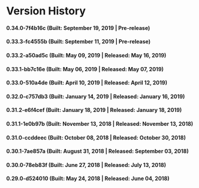 # Version History


#### 0.34.0-7f4b16c (Built: September 19, 2019 | Pre-release)

#### 0.33.3-fc4555b (Built: September 11, 2019 | Pre-release)

#### 0.33.2-a50ad5c (Built: May 09, 2019 | Released: May 16, 2019)

#### 0.33.1-bb7c16e (Built: May 06, 2019 | Released: May 07, 2019)

#### 0.33.0-510a4de (Built: April 10, 2019 | Released: April 12, 2019)

#### 0.32.0-c757db3 (Built: January 14, 2019 | Released: January 16, 2019)

#### 0.31.2-e6f4cef (Built: January 18, 2019 | Released: January 18, 2019)

#### 0.31.1-1e0b97b (Built: November 13, 2018 | Released: November 13, 2018)

#### 0.31.0-ccddeec (Built: October 08, 2018 | Released: October 30, 2018)

#### 0.30.1-7ae857a (Built: August 31, 2018 | Released: September 03, 2018)

#### 0.30.0-78eb83f (Built: June 27, 2018 | Released: July 13, 2018)

#### 0.29.0-d524010 (Built: May 24, 2018 | Released: June 04, 2018)

